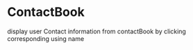# ContactBook
display user Contact information from contactBook by clicking corresponding using name
